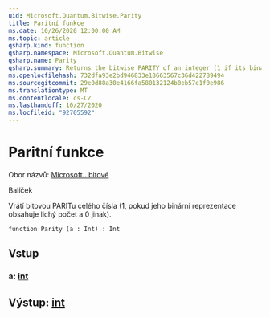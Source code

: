 ```yaml
---
uid: Microsoft.Quantum.Bitwise.Parity
title: Paritní funkce
ms.date: 10/26/2020 12:00:00 AM
ms.topic: article
qsharp.kind: function
qsharp.namespace: Microsoft.Quantum.Bitwise
qsharp.name: Parity
qsharp.summary: Returns the bitwise PARITY of an integer (1 if its binary representation contains odd number of ones and 0 otherwise).
ms.openlocfilehash: 732dfa93e2bd946833e18663567c36d422789494
ms.sourcegitcommit: 29e0d88a30e4166fa580132124b0eb57e1f0e986
ms.translationtype: MT
ms.contentlocale: cs-CZ
ms.lasthandoff: 10/27/2020
ms.locfileid: "92705592"
---
```

# <a name="parity-function"></a>Paritní funkce

Obor názvů: [Microsoft.. bitové](xref:Microsoft.Quantum.Bitwise)

Balíček [](https://nuget.org/packages/)


Vrátí bitovou PARITu celého čísla (1, pokud jeho binární reprezentace obsahuje lichý počet a 0 jinak).

```qsharp
function Parity (a : Int) : Int
```


## <a name="input"></a>Vstup

### <a name="a--int"></a>a: [int](xref:microsoft.quantum.lang-ref.int)





## <a name="output--int"></a>Výstup: [int](xref:microsoft.quantum.lang-ref.int)

